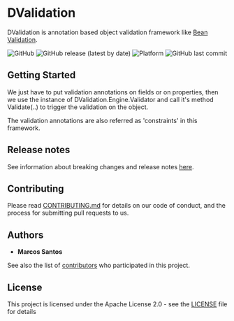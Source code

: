 # DValidation
DValidation is annotation based object validation framework like [Bean Validation](https://beanvalidation.orgm).

![GitHub](https://img.shields.io/github/license/msnts/DValidation)
![GitHub release (latest by date)](https://img.shields.io/github/v/release/msnts/DValidation)
![Platform](https://img.shields.io/badge/delphi->%3D_2010-blue)
![GitHub last commit](https://img.shields.io/github/last-commit/msnts/DValidation)

## Getting Started
We just have to put validation annotations on fields or on properties, then we use the instance of DValidation.Engine.Validator and call it's method Validate(..) to trigger the validation on the object.

The validation annotations are also referred as 'constraints' in this framework.

## Release notes

See information about breaking changes and release notes [here](CHANGELOG.md).

## Contributing

Please read [CONTRIBUTING.md](CONTRIBUTING.md) for details on our code of conduct, and the process for submitting pull requests to us.

## Authors

* **Marcos Santos**

See also the list of [contributors](https://github.com/msnts/DValidation/contributors) who participated in this project.

## License

This project is licensed under the Apache License 2.0 - see the [LICENSE](LICENSE) file for details
